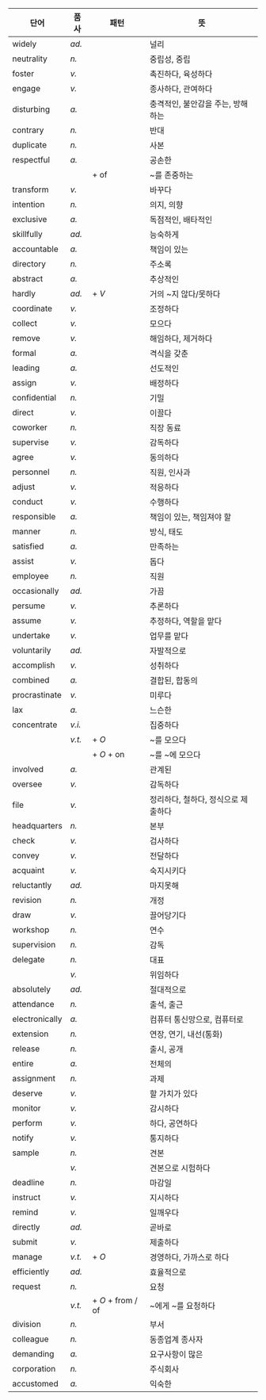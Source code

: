 | 단어             | 품사   | 패턴                 | 뜻                    |
| -------------- | ------ | ------------------ | -------------------- |
| widely         | *ad.*  |                    | 널리                   |
| neutrality     | *n.*   |                    | 중립성, 중립              |
| foster         | *v.*   |                    | 촉진하다, 육성하다           |
| engage         | *v.*   |                    | 종사하다, 관여하다           |
| disturbing     | *a.*   |                    | 충격적인, 불안감을 주는, 방해하는  |
| contrary       | *n.*   |                    | 반대                   |
| duplicate      | *n.*   |                    | 사본                   |
| respectful     | *a.*   |                    | 공손한                  |
|                |        | \+ of              | ~를 존중하는              |
| transform      | *v.*   |                    | 바꾸다                  |
| intention      | *n.*   |                    | 의지, 의향               |
| exclusive      | *a.*   |                    | 독점적인, 배타적인           |
| skillfully     | *ad.*  |                    | 능숙하게                 |
| accountable    | *a.*   |                    | 책임이 있는               |
| directory      | *n.*   |                    | 주소록                  |
| abstract       | *a.*   |                    | 추상적인                 |
| hardly         | *ad.*  | \+ *V*             | 거의 ~지 않다/못하다         |
| coordinate     | *v.*   |                    | 조정하다                 |
| collect        | *v.*   |                    | 모으다                  |
| remove         | *v.*   |                    | 해임하다, 제거하다           |
| formal         | *a.*   |                    | 격식을 갖춘               |
| leading        | *a.*   |                    | 선도적인                 |
| assign         | *v.*   |                    | 배정하다                 |
| confidential   | *n.*   |                    | 기밀                   |
| direct         | *v.*   |                    | 이끌다                  |
| coworker       | *n.*   |                    | 직장 동료                |
| supervise      | *v.*   |                    | 감독하다                 |
| agree          | *v.*   |                    | 동의하다                 |
| personnel      | *n.*   |                    | 직원, 인사과              |
| adjust         | *v.*   |                    | 적응하다                 |
| conduct        | *v.*   |                    | 수행하다                 |
| responsible    | *a.*   |                    | 책임이 있는, 책임져야 할       |
| manner         | *n.*   |                    | 방식, 태도               |
| satisfied      | *a.*   |                    | 만족하는                 |
| assist         | *v.*   |                    | 돕다                   |
| employee       | *n.*   |                    | 직원                   |
| occasionally   | *ad.*  |                    | 가끔                   |
| persume        | *v.*   |                    | 추론하다                 |
| assume         | *v.*   |                    | 추정하다, 역할을 맡다         |
| undertake      | *v.*   |                    | 업무를 맡다               |
| voluntarily    | *ad.*  |                    | 자발적으로                |
| accomplish     | *v.*   |                    | 성취하다                 |
| combined       | *a.*   |                    | 결합된, 합동의             |
| procrastinate  | *v.*   |                    | 미루다                  |
| lax            | *a.*   |                    | 느슨한                  |
| concentrate    | *v.i.* |                    | 집중하다                 |
|                | *v.t.* | \+ *O*             | ~를 모으다               |
|                |        | \+ *O* + on        | ~를 ~에 모으다            |
| involved       | *a.*   |                    | 관계된                  |
| oversee        | *v.*   |                    | 감독하다                 |
| file           | *v.*   |                    | 정리하다, 철하다, 정식으로 제출하다 |
| headquarters   | *n.*   |                    | 본부                   |
| check          | *v.*   |                    | 검사하다                 |
| convey         | *v.*   |                    | 전달하다                 |
| acquaint       | *v.*   |                    | 숙지시키다                |
| reluctantly    | *ad.*  |                    | 마지못해                 |
| revision       | *n.*   |                    | 개정                   |
| draw           | *v.*   |                    | 끌어당기다                |
| workshop       | *n.*   |                    | 연수                   |
| supervision    | *n.*   |                    | 감독                   |
| delegate       | *n.*   |                    | 대표                   |
|                | *v.*   |                    | 위임하다                 |
| absolutely     | *ad.*  |                    | 절대적으로                |
| attendance     | *n.*   |                    | 출석, 출근               |
| electronically | *a.*   |                    | 컴퓨터 통신망으로, 컴퓨터로      |
| extension      | *n.*   |                    | 연장, 연기, 내선(통화)       |
| release        | *n.*   |                    | 출시, 공개               |
| entire         | *a.*   |                    | 전체의                  |
| assignment     | *n.*   |                    | 과제                   |
| deserve        | *v.*   |                    | 할 가치가 있다             |
| monitor        | *v.*   |                    | 감시하다                 |
| perform        | *v.*   |                    | 하다, 공연하다             |
| notify         | *v.*   |                    | 통지하다                 |
| sample         | *n.*   |                    | 견본                   |
|                | *v.*   |                    | 견본으로 시험하다            |
| deadline       | *n.*   |                    | 마감일                  |
| instruct       | *v.*   |                    | 지시하다                 |
| remind         | *v.*   |                    | 일깨우다                 |
| directly       | *ad.*  |                    | 곧바로                  |
| submit         | *v.*   |                    | 제출하다                 |
| manage         | *v.t.* | \+ *O*             | 경영하다, 가까스로 하다        |
| efficiently    | *ad.*  |                    | 효율적으로                |
| request        | *n.*   |                    | 요청                   |
|                | *v.t.* | \+ *O* + from / of | ~에게 ~를 요청하다          |
| division       | *n.*   |                    | 부서                   |
| colleague      | *n.*   |                    | 동종업계 종사자             |
| demanding      | *a.*   |                    | 요구사항이 많은             |
| corporation    | *n.*   |                    | 주식회사                 |
| accustomed     | *a.*   |                    | 익숙한                  |
